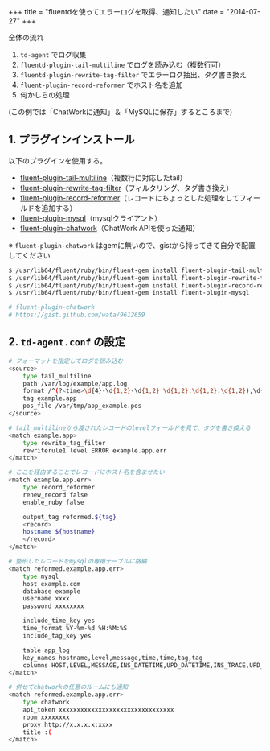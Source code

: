 +++
title = "fluentdを使ってエラーログを取得、通知したい"
date = "2014-07-27"
+++

全体の流れ

1. `td-agent` でログ収集
1. `fluentd-plugin-tail-multiline` でログを読み込む（複数行可）
1. `fluentd-plugin-rewrite-tag-filter` でエラーログ抽出、タグ書き換え
1. `fluent-plugin-record-reformer` でホスト名を追加
1. 何かしらの処理

(この例では「ChatWorkに通知」＆「MySQLに保存」するところまで)


## 1. プラグインインストール

以下のプラグインを使用する。

- [fluent-plugin-tail-multiline](https://github.com/tomohisaota/fluent-plugin-tail-multiline "fluent-plugin-tail-multiline")（複数行に対応したtail）
- [fluent-plugin-rewrite-tag-filter](https://github.com/fluent/fluent-plugin-rewrite-tag-filter "fluent-plugin-rewrite-tag-filter")（フィルタリング、タグ書き換え）
- [fluent-plugin-record-reformer](https://github.com/sonots/fluent-plugin-record-reformer "fluent-plugin-record-reformer")（レコードにちょっとした処理をしてフィールドを追加する）
- [fluent-plugin-mysql](https://github.com/tagomoris/fluent-plugin-mysql "fluent-plugin-mysql")（mysqlクライアント）
- [fluent-plugin-chatwork](https://gist.github.com/wata/9612659 "fluent-plugin-chatwork")（ChatWork APIを使った通知）

※ `fluent-plugin-chatwork` はgemに無いので、gistから持ってきて自分で配置してください

```sh
$ /usr/lib64/fluent/ruby/bin/fluent-gem install fluent-plugin-tail-multiline
$ /usr/lib64/fluent/ruby/bin/fluent-gem install fluent-plugin-rewrite-tag-filter
$ /usr/lib64/fluent/ruby/bin/fluent-gem install fluent-plugin-record-reformer
$ /usr/lib64/fluent/ruby/bin/fluent-gem install fluent-plugin-mysql

# fluent-plugin-chatwork
# https://gist.github.com/wata/9612659
```

## 2. `td-agent.conf` の設定

```sh
# フォーマットを指定してログを読み込む
<source>
    type tail_multiline
    path /var/log/example/app.log
    format /^(?<time>\d{4}-\d{1,2}-\d{1,2} \d{1,2}:\d{1,2}:\d{1,2}),\d{3}\s{1,2}(?<level>[^ ]+) (?<message>.*)$/
    tag example.app
    pos_file /var/tmp/app_example.pos
</source>

# tail_multilineから渡されたレコードのlevelフィールドを見て、タグを書き換える
<match example.app>
    type rewrite_tag_filter
    rewriterule1 level ERROR example.app.err
</match>

# ここを経由することでレコードにホスト名を含ませたい
<match example.app.err>
    type record_reformer
    renew_record false
    enable_ruby false

    output_tag reformed.${tag}
    <record>
    hostname ${hostname}
    </record>
</match>

# 整形したレコードをmysqlの専用テーブルに格納
<match reformed.example.app.err>
    type mysql
    host example.com
    database example
    username xxxx
    password xxxxxxxx

    include_time_key yes
    time_format %Y-%m-%d %H:%M:%S
    include_tag_key yes

    table app_log
    key_names hostname,level,message,time,time,tag,tag
    columns HOST,LEVEL,MESSAGE,INS_DATETIME,UPD_DATETIME,INS_TRACE,UPD_TRACE
</match>

# 併せてchatworkの任意のルームにも通知
<match reformed.example.app.err>
    type chatwork
    api_token xxxxxxxxxxxxxxxxxxxxxxxxxxxxxxxx
    room xxxxxxxx
    proxy http://x.x.x.x:xxxx
    title :(
</match>
```

